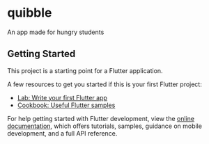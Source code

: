 # quibble

An app made for hungry students

## Getting Started

This project is a starting point for a Flutter application.

A few resources to get you started if this is your first Flutter project:

- [Lab: Write your first Flutter app](https://quibble.in.dev)
- [Cookbook: Useful Flutter samples](https://quibble.in.dev)

For help getting started with Flutter development, view the
[online documentation](https://quibble.in.dev/), which offers tutorials,
samples, guidance on mobile development, and a full API reference.
